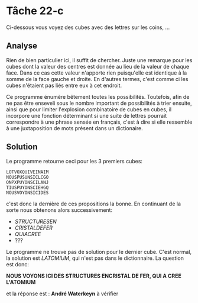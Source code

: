 # Tâche 22-c

Ci-dessous vous voyez des cubes avec des lettres sur les coins, ...

## Analyse

Rien de bien particulier ici, il suffit de chercher. Juste une remarque pour les cubes dont la valeur des centres est donnée au lieu de la valeur de chaque face. Dans ce cas cette valeur n'apporte rien puisqu'elle est identique à la somme de la face gauche et droite. En d'autres termes, c'est comme ci les cubes n'étaient pas liés entre eux à cet endroit.

Ce programme énumère bêtement toutes les possibilités. Toutefois, afin de ne pas être enseveli sous le nombre important de possibilités à trier ensuite, ainsi que pour limiter l'explosion combinatoire de cubes en cubes, il incorpore une fonction déterminant si une suite de lettres pourrait correspondre à une phrase sensée en français, c'est à dire si elle ressemble à une juxtaposition de mots présent dans un dictionaire.

## Solution

Le programme retourne ceci pour les 3 premiers cubes:

```
LOTVOXQUIVEINAIM
NOUSPUSUNSICLCGO
ONPXPUYONSCILANJ
TIUSPUYONSCIEHGQ
NOUSVOYONSICIDES
```

c'est donc la dernière de ces propositions la bonne. En continuant de la sorte nous obtenons alors successivement:

* *STRUCTURESEN*
* *CRISTALDEFER*
* *QUIACREE*
* ???

Le programme ne trouve pas de solution pour le dernier cube. C'est normal, la solution est *LATOMIUM*, qui n'est pas dans le dictionnaire.
La question est donc:

**NOUS VOYONS ICI DES STRUCTURES ENCRISTAL DE FER, QUI A CREE L'ATOMIUM**

et la réponse est : **André Waterkeyn** à vérifier
